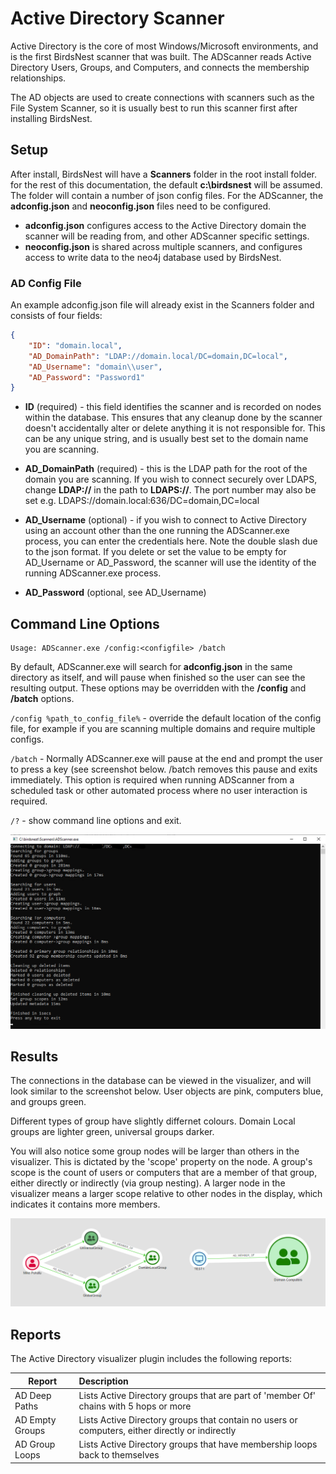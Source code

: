 # Active Directory Scanner

Active Directory is the core of most Windows/Microsoft environments, and is the first BirdsNest scanner that was built. The ADScanner reads Active Directory Users, Groups, and Computers, and connects the membership relationships. 

The AD objects are used to create connections with scanners such as the File System Scanner, so it is usually best to run this scanner first after installing BirdsNest.

## Setup
After install, BirdsNest will have a **Scanners** folder in the root install folder. for the rest of this documentation, the default **c:\birdsnest** will be assumed. The folder will contain a number of json config files. For the ADScanner, the **adconfig.json** and **neoconfig.json** files need to be configured.

* **adconfig.json** configures access to the Active Directory domain the scanner will be reading from, and other ADScanner specific settings.
* **neoconfig.json** is shared across multiple scanners, and configures access to write data to the neo4j database used by BirdsNest. 


### AD Config File
An example adconfig.json file will already exist in the Scanners folder and consists of four fields:

```json
{
    "ID": "domain.local",
    "AD_DomainPath": "LDAP://domain.local/DC=domain,DC=local",
    "AD_Username": "domain\\user",
    "AD_Password": "Password1"
}
```

* **ID** (required) - this field identifies the scanner and is recorded on nodes within the database. This ensures that any cleanup done by the scanner doesn't accidentally alter or delete anything it is not responsible for. This can be any unique string, and is usually best set to the domain name you are scanning. 

* **AD_DomainPath** (required) - this is the LDAP path for the root of the domain you are scanning. If you wish to connect securely over LDAPS, change **LDAP://** in the path to **LDAPS://**. The port number may also be set e.g. LDAPS://domain.local:636/DC=domain,DC=local

* **AD_Username** (optional) - if you wish to connect to Active Directory using an account other than the one running the ADScanner.exe process, you can enter the credentials here. Note the double slash due to the json format. If you delete or set the value to be empty for AD_Username or AD_Password, the scanner will use the identity of the running ADScanner.exe process.

* **AD_Password** (optional, see AD_Username) 


## Command Line Options

    Usage: ADScanner.exe /config:<configfile> /batch

By default, ADScanner.exe will search for **adconfig.json** in the same directory as itself, and will pause when finished so the user can see the resulting output. These options may be overridden with the **/config** and **/batch** options.

`/config %path_to_config_file%` - override the default location of the config file, for example if you are scanning multiple domains and require multiple configs. 

`/batch` - Normally ADScanner.exe will pause at the end and prompt the user to press a key (see screenshot below. /batch removes this pause and exits immediately. This option is required when running ADScanner from a scheduled task or other automated process where no user interaction is required. 

`/?` - show command line options and exit.

![Output](/documentation/image/active-directory/output.png)


## Results
The connections in the database can be viewed in the visualizer, and will look similar to the screenshot below. User objects are pink, computers blue, and groups green. 

Different types of group have slightly differnet colours. Domain Local groups are lighter green, universal groups darker.

You will also notice some group nodes will be larger than others in the visualizer. This is dictated by the 'scope' property on the node. A group's scope is the count of users or computers that are a member of that group, either directly or indirectly (via group nesting). A larger node in the visualizer means a larger scope relative to other nodes in the display, which indicates it contains more members.  


![Basic Path](/documentation/image/active-directory/basic-path.png)


## Reports
The Active Directory visualizer plugin includes the following reports:

|Report            |Description|
|------------------|:---|
|AD Deep Paths     |Lists Active Directory groups that are part of 'member Of' chains with 5 hops or more|
|AD Empty Groups   |Lists Active Directory groups that contain no users or computers, either directly or indirectly|
|AD Group Loops    |Lists Active Directory groups that have membership loops back to themselves|